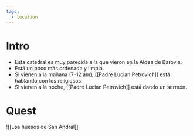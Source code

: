 ```yaml
---
tags:
  - location
---
```

# Intro
- Esta catedral es muy parecida a la que vieron en la Aldea de Barovia.
- Está un poco más ordenada y limpia.
- Si vienen a la mañana (7-12 am), [[Padre Lucian Petrovich]] está hablando con los religiosos.
- Si vienen a la noche, [[Padre Lucian Petrovich]] está dando un sermón.
# Quest
![[Los huesos de San Andral]]

